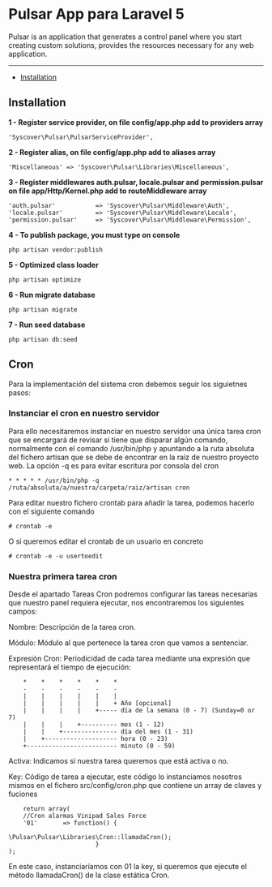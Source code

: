 # Pulsar App para Laravel 5

Pulsar is an application that generates a control panel where you start creating custom solutions, provides the resources necessary for any web application.

---
- [Installation](#installation)


## Installation

**1 - Register service provider, on file config/app.php add to providers array**

```
'Syscover\Pulsar\PulsarServiceProvider',

```

**2 - Register alias, on file config/app.php add to aliases array**

```
'Miscellaneous'	=> 'Syscover\Pulsar\Libraries\Miscellaneous',

```

**3 - Register middlewares auth.pulsar, locale.pulsar and permission.pulsar on file app/Http/Kernel.php add to routeMiddleware array**

```
'auth.pulsar' 			=> 'Syscover\Pulsar\Middleware\Auth',
'locale.pulsar'         => 'Syscover\Pulsar\Middleware\Locale',
'permission.pulsar' 	=> 'Syscover\Pulsar\Middleware\Permission',

```

**4 - To publish package, you must type on console**

```
php artisan vendor:publish

```

**5 - Optimized class loader**

```
php artisan optimize

```

**6 - Run migrate database**

```
php artisan migrate
```

**7 - Run seed database**

```
php artisan db:seed
```

## Cron
Para la implementación del sistema cron debemos seguir los siguietnes pasos:


### Instanciar el cron en nuestro servidor

Para ello necesitaremos instanciar en nuestro servidor una única tarea cron que se encargará de revisar si tiene que disparar algún comando, normalmente con el comando /usr/bin/php y apuntando 
a la ruta absoluta del fichero artisan que se debe de encontrar en la raiz de nuestro proyecto web.
La opción -q es para evitar escritura por consola del cron

```
* * * * * /usr/bin/php -q /ruta/absoluta/a/nuestra/carpeta/raiz/artisan cron
``` 

Para editar nuestro fichero crontab para añadir la tarea, podemos hacerlo con el siguiente comando
```
# crontab -e
```

O si queremos editar el crontab de un usuario en concreto
```
# crontab -e -u usertoedit
```

### Nuestra primera tarea cron

Desde el apartado Tareas Cron podremos configurar las tareas necesarias que nuestro panel requiera ejecutar, nos encontraremos los siguientes campos:

Nombre: Descripción de la tarea cron.

Módulo: Módulo al que pertenece la tarea cron que vamos a sentenciar.

Expresión Cron: 
Periodicidad de cada tarea mediante una expresión que representará el tiempo de ejecución:

```
    *    *    *    *    *    *
    -    -    -    -    -    -
    |    |    |    |    |    |
    |    |    |    |    |    + Año [opcional]
    |    |    |    |    +----- día de la semana (0 - 7) (Sunday=0 or 7)
    |    |    |    +---------- mes (1 - 12)
    |    |    +--------------- día del mes (1 - 31)
    |    +-------------------- hora (0 - 23)
    +------------------------- minuto (0 - 59)

```

Activa: Indicamos si nuestra tarea queremos que está activa o no.

Key: Código de tarea a ejecutar, este código lo instanciamos nosotros mismos en el fichero src/config/cron.php que contiene un array de claves y fuciones

```
    return array(
    //Cron alarmas Vinipad Sales Force
    '01'       => function() { 
                            \Pulsar\Pulsar\Libraries\Cron::llamadaCron(); 
                        }
);
```
En este caso, instanciaríamos con 01 la key, si queremos que ejecute el método llamadaCron() de la clase estática Cron. 
